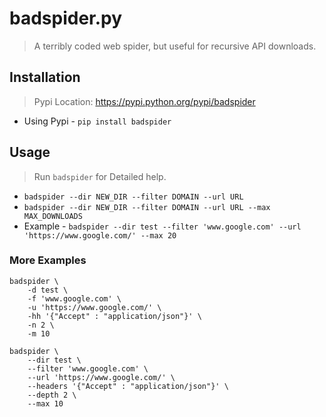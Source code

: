 # badspider.py

> A terribly coded web spider, but useful for recursive API downloads.

## Installation

> Pypi Location: https://pypi.python.org/pypi/badspider

- Using Pypi - `pip install badspider`

## Usage

> Run `badspider` for Detailed help.

- `badspider --dir NEW_DIR --filter DOMAIN --url URL`
- `badspider --dir NEW_DIR --filter DOMAIN --url URL --max MAX_DOWNLOADS`
- Example - `badspider --dir test --filter 'www.google.com' --url 'https://www.google.com/' --max 20`

### More Examples

```
badspider \
	-d test \
	-f 'www.google.com' \
	-u 'https://www.google.com/' \
	-hh '{"Accept" : "application/json"}' \
	-n 2 \
    -m 10
```
```
badspider \
	--dir test \
	--filter 'www.google.com' \
	--url 'https://www.google.com/' \
	--headers '{"Accept" : "application/json"}' \
	--depth 2 \
    --max 10
```
